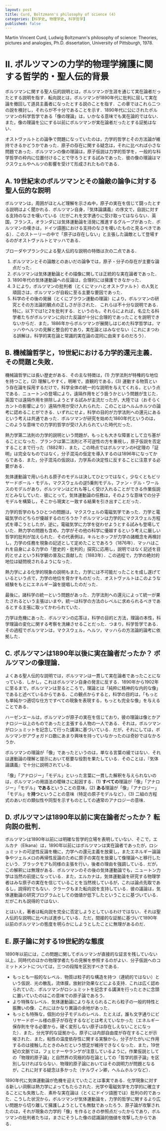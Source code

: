 ```yaml
---
layout: post
title: Curd, Boltzmann's philosophy of science (4)
categories: [科学史, 物理学史, 科学哲学]
published: false
---
```


Martin Vincent Curd, Ludwig Boltzmann's philosophy of science: Theories, pictures and analogies, Ph.D. dissertation, University of Pittsburgh, 1978.

# II. ボルツマンの力学的物理学擁護に関する哲学的・聖人伝的背景

ボルツマンに関する聖人伝的説明とは，ボルツマンが生涯を通じて実在論者だったとする説明を指す．転向説とは，ボルツマンが1890年代に批判に屈して実在論を撤回して道具主義者になったとする説のことを指す．この章ではこれら二つの説を検討し，それらが不十分であることを示す．1890年代に公にされたボルツマンの科学哲学である「像の理論」は，いかなる意味でも実在論的ではない．また，像の理論を公にする以前にボルツマンが実在論者だったとする証拠はない．

オストヴァルトとの論争で問題になっていたのは，力学的哲学とその方法論が維持できるかどうかであった．原子の存在に関する疑念は，それに比べれば小さな問題であった．ボルツマンの像の理論は，原子仮説は力学的哲学を，一般的な科学哲学の枠内に位置付けることで守ろうとする試みであった．彼の像の理論はマクスウェルやヘルツの影響を受けて形成されたものである．

## A. 19世紀末のボルツマンとその論敵の論争に対する聖人伝的な説明

ボルツマンは，周囲がほとんど理解を示さぬ中，原子の実在を信じて闘ったとする説明はよく聞かれる．ボルツマン自身，『気体論講義』の序文で，自説に対する支持のなさを嘆いている（だがこれを文字通りに受け取ってはならない．英国，フランス，オランダには気体運動論を活発に推進するグループがあった．ボルツマンの嘆きは，ドイツ語圏における支持のなさを嘆いたものと見るべきである）．このストーリーの中で「原子は存在しない」と主張した論敵として登場するのがオストヴァルトとマッハである．

ブローダやプランクによる聖人伝的な説明の特徴は次の二点である．
1. ボルツマンとその論敵とのあいだの論争では，原子・分子の存在が主要な論点だった．
2. ボルツマンは気体運動論とその描像に関しては正統的な実在論者であった．
3. 1890年代の気体運動論への反論は，合理的には擁護できなかった．
4. 3 により，ボルツマンの批判者（とくにマッハとオストヴァルト）の人気と頑固さは，ボルツマンが自殺に至る主要な要因であった．
5. 科学のその後の発展（とくにブラウン運動の理論）により，ボルツマンの研究とその方法論的観点の正しさが示された．
これらは不十分な説明である．特に，以下では1と2を批判する．というのも，それらによれば，名立たる科学者たちがボルツマンに向けた反論が十分に合理的であったことを説明できないからだ．また，1886年からボルツマンが展開しはじめた科学哲学は，マッハやヘルツの見解と整合的であり，実在論とはみなせない（これにまつわる誤解は，科学的実在論と常識的実在論の混同に由来するのだろう）．

## B. 機械論哲学と，19世紀における力学的還元主義．その問題と失敗．

機械論哲学には長い歴史がある．その主な特徴は，(1) 力学法則が特権的な地位を持つこと，(2) 理解しやすく，明晰で，直観的である，(3) 運動する物質という存在論を採用するだけで，科学全体の統一的な説明を与えてくれる，という点である．ニュートンの登場により，遠隔作用をどう扱うかという問題が生じた．英国では遠隔作用を排除しようとする試みが主流だったが，大陸では（おそらくカントの影響により）遠隔作用が受け入れられた．このことはヘルムホルツの論考に認めることができる．いずれにせよ，科学の目的が力学法則への還元にあるという考えは共通であった．ボルツマンが研究を始めた1860年代というのは，このような意味での力学的哲学が受け入れられていた時代だった．

熱力学第二法則の力学的説明という問題が，もっとも大きな障害として立ち塞がることになった．プランクは第二法則と不可逆性の方を重視し，原子仮説を否定することまで行った（1882年）．また，この時点ではボルツマンのH定理の「証明」は完全なものではなく，分子混沌の仮定を導入するのは1896年になってからである．また，分子混沌の仮説は，力学系の決定性に反することに注意する必要がある．

気体運動論で用いられる原子のモデルは決してひとつではなく，少なくともビリヤードボール・モデル，マクスウェルの逆5乗則モデル，ファン・デル・ワールスのモデルがあり，ボルツマンはどれも等しく受け入れることができる作業仮説だとみなしていた．彼にとって，気体運動論の任務は，そのような意味での分子モデルを構築し，そこから現実と一致する結果を引き出すことだった．

力学的哲学のもうひとつの問題は，マクスウェルの電磁気学であった．力学と電磁気学のどちらが優越するのだろうか？ボルツマンは力学的にマクスウェル方程式を導こうとしたが，逆に，電磁気学に力学を従わせようとする試みも登場していた．熱力学の問題も含め，力学がその他の科学に優越するという考えに厳しい哲学的批判が加えられた．その代表例は，キルヒホッフが力学の諸概念を再検討し，力学の任務を現象の記述として定めたことであろう（1876年）．マッハはこれを自身による力学の「歴史的・批判的」探究に応用し，説明ではなく記述を目的とせよという科学観の普及に貢献した（1883年）．この過程で，力学の絶対的地位は疑問視されるようになった．

熱力学による化学的現象の説明もまた，力学には不可能だったことを成し遂げているという点で，力学の地位を脅かすものだった．オストヴァルトはこのような経験をもとにエネルギー論を提唱したのだった．

最後に，諸科学の統一という問題があった．力学法則への還元によって統一が果たされるという主張はいまや，統一は科学の方法のレベルに求められるべきであるとする主張に取ってかわられていた．

力学は危機にあった．ボルツマンの応答は，科学の目的と方法，理論の本性，科学理論の変化に関する考察を洗練させることだった．つまり，科学哲学である．その過程でボルツマンは，マクスウェル，ヘルツ，マッハらの方法論的論考に依拠した．

## C. ボルツマンは1890年以後に実在論者だったか？ ボルツマンの像理論．

よくある聖人伝的な説明では，ボルツマンは一貫して実在論者であったことになっている．しかし，これはボルツマン自身の発言に反する．1890年から1902年に至るまで，ボルツマンは至るところで，理論とは「純粋に精神的な内的な像」であると述べているからである．この観点からすると，科学の目的は，「もっとも単純かつ適切な仕方ですべての現象を表現する，もっとも完全な像」を与えることである．

ハーゼンエールは，ボルツマンが原子の実在を信じており，彼の理論は像とかアナロジー以上のものであったと主張する人物の一人である．それは，ボルツマンがロシュミットを記念して行った講演に基づいている．だが，それにしては，ボルツマンがアヴォガドロ数にあまり興味を持っていなかったのは奇妙ではなかろうか．

ボルツマンの理論が「像」であったというのは，単なる言葉の綾ではない．それは運動論の理解と提示において枢要な役割を果たしている．そのことは，『気体論講義』で十分に説明されている．

「像」「アナロジー」「モデル」といった言葉に一貫した解釈を与えられないのは，ボルツマンの用語法の曖昧さに起因する．(1) **すべての**理論が「像」「アナロジー」「モデル」**である**ということの意味，(2) **ある**理論が「像」「アナロジー」「モデル」を**持つ**ということの意味（特定の原子モデルなど），(3) 二組の方程式のあいだの類似性や同型を示すものとしての通常のアナロジーの意味．

## D. ボルツマンは1890年以前に実在論者だったか？ 転向説の批判．

ボルツマンは1890年以前には明確な哲学的立場を表明していない．そこで，エルカナ（Elkana）は，1890年以前にはボルツマンは実在論者であったが，ロシュミットの可逆性反論を機に，力学への還元主義を放棄し，またエネルギー論論争やツェルメロの再帰性反論のために原子の実在を放棄して像理論へと移行したという．ブラックモアも同様の主張を行い，後者の理由を強調している．だが，この解釈には無理がある．ボルツマンのその後の気体運動論でも，ニュートン力学は当然の前提になっている．また，エルカナは，気体運動論を研究する物理学者はみな原子の実在を信じていることを当然視しているが，これは論点先取であるし，説得的でもない．クラークもまた転向説を支持している．彼の議論は，気体運動論の研究プログラムとしての価値が低下したということに基づいている．だがこれも説得的ではない．

とはいえ，著者は転向説を完全に否定しようとしているわけではない．それは聖人伝的な説明に比べれば進歩している．ただ，間接的な証拠に基づいて1890年以前のボルツマンの態度を明らかにしようとしたことに無理があるのだ．

## E. 原子論に対する19世紀的な態度

1890年以前には，この問題に関してボルツマンが直接的な証言を残していない以上，同時代のほかの物理学者たちの見解を参照するのがよい．分子仮説へのコミットメントについては，三つの段階を区別すべきである．
* もっとも一般的なレベル．物質は粒子的な構造を持つ（連続的ではない）という仮説．光の散乱，流体膜，放射計効果などによる支持．これは広く認められていた．ボルツマンがロシュミットを記念する講演を行ったときに念頭に置いていたのはこの意味での原子論であろう．
* より特殊なレベル．気体運動論により与えられるこれら粒子の一般的特性と振舞いの像．これにはかなり異論の余地があった．
* もっとも特殊な，個別の分子モデルのレベル．たとえば，誰も文字通りにビリヤードボール様の原子が存在するなどとは考えていなかった（エネルギー保存則を守る必要から，硬く変形しない原子は存在しえないことになった）．また，分光学的な証拠から，原子には内部自由度が存在することが示唆された．また，粘性の温度依存性に関する実験から，分子がたがいに作用するのは接触したときのみだという想定が維持できなくなった．また，19世紀の文脈では，フェヒナーやランゲが注意しているように，作業仮説としての「物理的原子論」と自然界の究極的存在論としての「哲学的原子論」を区別しなければならない．物理的原子論においてはその説明力が問題となるが，これに対する疑念は多かった（ケルヴィン卿，ヘルムホルツなど）．

1890年代に気体運動論が危機を迎えていたことは事実である．化学現象に対する新しい洞察は熱力学によってもたらされた．光学や電磁気学を力学的に確立することにも失敗した．素朴な実在論は（とくにドイツ語圏では）批判の的であった．こうした状況から，ボルツマンが気体運動論を，力学的哲学に関するより広い問題から切り離して擁護しようとしても無駄であったろう．原子論が攻撃されたのは，それが現象の力学的「像」を作るときの参照点だったからであり，ボルツマンの批判者たちは，まさにそうした像の認識論的価値を攻撃したからである．
